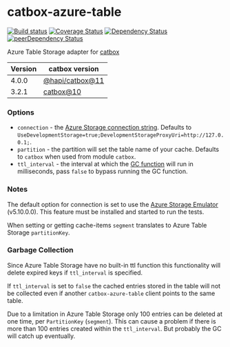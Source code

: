 catbox-azure-table
===========

[![Build status](https://ci.appveyor.com/api/projects/status/anrkvdxmentpi1e5/branch/default?svg=true)](https://ci.appveyor.com/project/paed01/catbox-azure-table/branch/default) [![Coverage Status](https://coveralls.io/repos/github/paed01/catbox-azure-table/badge.svg?branch=default)](https://coveralls.io/github/paed01/catbox-azure-table?branch=default) [![Dependency Status](https://david-dm.org/paed01/catbox-azure-table.svg)](https://david-dm.org/paed01/catbox-azure-table) [![peerDependency Status](https://david-dm.org/paed01/catbox-azure-table/peer-status.svg)](https://david-dm.org/paed01/catbox-azure-table#info=peerDependencies)

Azure Table Storage adapter for [catbox](https://github.com/hapijs/catbox)

| Version           | catbox version                                                |
| ----------------- | ------------------------------------------------------------- |
| 4.0.0             | [@hapi/catbox@11](https://www.npmjs.com/package/@hapi/catbox) |
| 3.2.1             | [catbox@10](https://www.npmjs.com/package/catbox)             |

### Options

- `connection` - the [Azure Storage connection string](https://www.connectionstrings.com/windows-azure/). Defaults to `UseDevelopmentStorage=true;DevelopmentStorageProxyUri=http://127.0.0.1;`.
- `partition` - the partition will set the table name of your cache. Defaults to `catbox` when used from module `catbox`.
- `ttl_interval` -  the interval at which the [GC function](#garbage-collection) will run in milliseconds, pass `false` to bypass running the GC function.

### Notes

The default option for connection is set to use the [Azure Storage Emulator][1] (v5.10.0.0). This feature must be installed and started to run the tests.

When setting or getting cache-items `segment` translates to Azure Table Storage `partitionKey`.

### Garbage Collection

Since Azure Table Storage have no built-in ttl function this functionality will delete expired keys if `ttl_interval` is specified.

If `ttl_interval` is set to `false` the cached entries stored in the table will not be collected even if another `catbox-azure-table` client points to the same table.

Due to a limitation in Azure Table Storage only 100 entries can be deleted at one time, per `PartitionKey` (`segment`). This can cause a problem if there is more than 100 entries created within the `ttl_interval`. But probably the GC will catch up eventually.

[1]: https://azure.microsoft.com/en-us/documentation/articles/storage-use-emulator/
